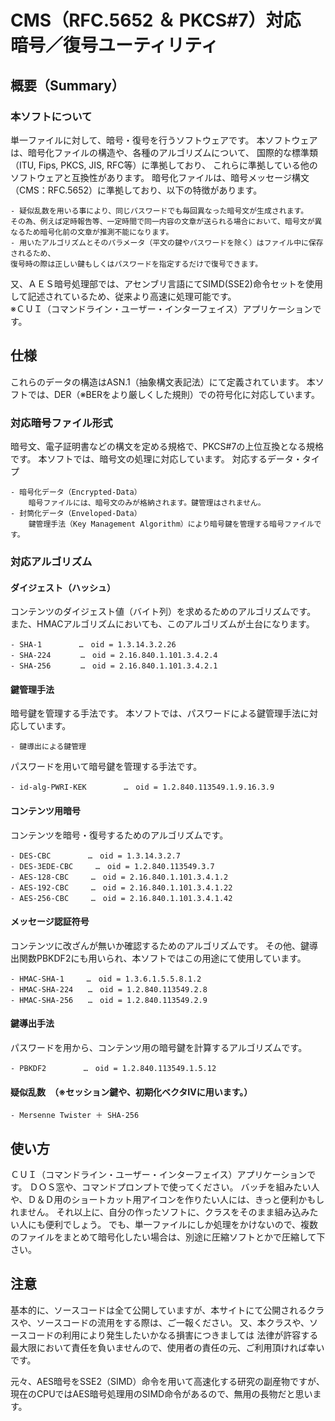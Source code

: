 # CMS（RFC.5652 ＆ PKCS#7）対応　暗号／復号ユーティリティ

## 概要（Summary）

### 本ソフトについて
単一ファイルに対して、暗号・復号を行うソフトウェアです。 
本ソフトウェアは、暗号化ファイルの構造や、各種のアルゴリズムについて、
国際的な標準類（ITU, Fips, PKCS, JIS, RFC等）に準拠しており、 これらに準拠している他のソフトウェアと互換性があります。 
 暗号化ファイルは、暗号メッセージ構文（CMS：RFC.5652）に準拠しており、以下の特徴があります。 

    - 疑似乱数を用いる事により、同じパスワードでも毎回異なった暗号文が生成されます。
    その為、例えば定時報告等、一定時間で同一内容の文章が送られる場合において、暗号文が異なるため暗号化前の文章が推測不能になります。
    - 用いたアルゴリズムとそのパラメータ（平文の鍵やパスワードを除く）はファイル中に保存されるため、
    復号時の際は正しい鍵もしくはパスワードを指定するだけで復号できます。

又、ＡＥＳ暗号処理部では、アセンブリ言語にてSIMD(SSE2)命令セットを使用して記述されているため、従来より高速に処理可能です。  
※ＣＵＩ（コマンドライン・ユーザー・インターフェイス）アプリケーションです。 

## 仕様

これらのデータの構造はASN.1（抽象構文表記法）にて定義されています。 
本ソフトでは、DER（※BERをより厳しくした規則）での符号化に対応しています。 

### 対応暗号ファイル形式

暗号文、電子証明書などの構文を定める規格で、PKCS#7の上位互換となる規格です。 
本ソフトでは、暗号文の処理に対応しています。 
対応するデータ・タイプ 

    - 暗号化データ（Encrypted-Data）
        暗号ファイルには、暗号文のみが格納されます。鍵管理はされません。
    - 封筒化データ（Enveloped-Data）
        鍵管理手法（Key Management Algorithm）により暗号鍵を管理する暗号ファイルです。
 
### 対応アルゴリズム
 
#### ダイジェスト（ハッシュ）
コンテンツのダイジェスト値（バイト列）を求めるためのアルゴリズムです。 
また、HMACアルゴリズムにおいても、このアルゴリズムが土台になります。 

    - SHA-1　　　　　…　oid = 1.3.14.3.2.26
    - SHA-224　　　　…　oid = 2.16.840.1.101.3.4.2.4
    - SHA-256　　　　…　oid = 2.16.840.1.101.3.4.2.1

#### 鍵管理手法
暗号鍵を管理する手法です。 
本ソフトでは、パスワードによる鍵管理手法に対応しています。 

    - 鍵導出による鍵管理 
    
パスワードを用いて暗号鍵を管理する手法です。 

    - id-alg-PWRI-KEK　　　　　…　oid = 1.2.840.113549.1.9.16.3.9

#### コンテンツ用暗号
コンテンツを暗号・復号するためのアルゴリズムです。 

    - DES-CBC　　　　　…　oid = 1.3.14.3.2.7
    - DES-3EDE-CBC　　　…　oid = 1.2.840.113549.3.7
    - AES-128-CBC　　　…　oid = 2.16.840.1.101.3.4.1.2
    - AES-192-CBC　　　…　oid = 2.16.840.1.101.3.4.1.22
    - AES-256-CBC　　　…　oid = 2.16.840.1.101.3.4.1.42

#### メッセージ認証符号
コンテンツに改ざんが無いか確認するためのアルゴリズムです。 
その他、鍵導出関数PBKDF2にも用いられ、本ソフトではこの用途にて使用しています。 

    - HMAC-SHA-1　　　…　oid = 1.3.6.1.5.5.8.1.2
    - HMAC-SHA-224　　…　oid = 1.2.840.113549.2.8
    - HMAC-SHA-256　　…　oid = 1.2.840.113549.2.9

#### 鍵導出手法
パスワードを用から、コンテンツ用の暗号鍵を計算するアルゴリズムです。 

    - PBKDF2　　　　　…　oid = 1.2.840.113549.1.5.12
    
#### 疑似乱数　（※セッション鍵や、初期化ベクタIVに用います。） 

    - Mersenne Twister ＋ SHA-256


## 使い方

ＣＵＩ（コマンドライン・ユーザー・インターフェイス）アプリケーションです。 
ＤＯＳ窓や、コマンドプロンプトで使ってください。 
バッチを組みたい人や、Ｄ＆Ｄ用のショートカット用アイコンを作りたい人には、きっと便利かもしれません。 
それ以上に、自分の作ったソフトに、クラスをそのまま組み込みたい人にも便利でしょう。 
でも、単一ファイルにしか処理をかけないので、複数のファイルをまとめて暗号化したい場合は、別途に圧縮ソフトとかで圧縮して下さい。 


## 注意

基本的に、ソースコードは全て公開していますが、本サイトにて公開されるクラスや、ソースコードの流用をする際は、ご一報ください。 
又、本クラスや、ソースコードの利用により発生したいかなる損害につきましては 
法律が許容する最大限において責任を負いませんので、使用者の責任の元、ご利用頂ければ幸いです。 

元々、AES暗号をSSE2（SIMD）命令を用いて高速化する研究の副産物ですが、現在のCPUではAES暗号処理用のSIMD命令があるので、無用の長物だと思います。
